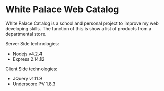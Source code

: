 # White Palace Web Catalog

White Palace Catalog is a school and personal project to improve my web
developing skills. The function of this is show a list of products from
a departmental store.

Server Side technologies:

* Nodejs v4.2.4
* Express 2.14.12

Client Side technologies:

* JQuery v1.11.3
* Underscore PV 1.8.3
